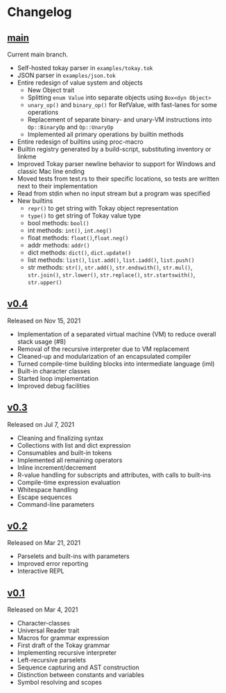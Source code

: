 # Changelog

## [main]

Current main branch.

- Self-hosted tokay parser in `examples/tokay.tok`
- JSON parser in `examples/json.tok`
- Entire redesign of value system and objects
  - New Object trait
  - Splitting `enum Value` into separate objects using `Box<dyn Object>`
  - `unary_op()` and `binary_op()` for RefValue, with fast-lanes for some operations
  - Replacement of separate binary- and unary-VM instructions into `Op::BinaryOp` and `Op::UnaryOp`
  - Implemented all primary operations by builtin methods
- Entire redesign of builtins using proc-macro
- Builtin registry generated by a build-script, substituting inventory or linkme
- Improved Tokay parser newline behavior to support for Windows and classic Mac line ending
- Moved tests from test.rs to their specific locations, so tests are written next to their implementation
- Read from stdin when no input stream but a program was specified
- New builtins
  - `repr()` to get string with Tokay object representation
  - `type()` to get string of Tokay value type
  - bool methods: `bool()`
  - int methods: `int()`, `int.neg()`
  - float methods: `float()`,`float.neg()`
  - addr methods: `addr()`
  - dict methods: `dict()`, `dict.update()`
  - list methods: `list()`, `list.add()`, `list.iadd()`, `list.push()`
  - str methods: `str()`, `str.add()`, `str.endswith()`, `str.mul()`, `str.join()`, `str.lower()`, `str.replace()`, `str.startswith()`, `str.upper()`


## [v0.4]

Released on Nov 15, 2021

- Implementation of a separated virtual machine (VM) to reduce overall stack usage (#8)
- Removal of the recursive interpreter due to VM replacement
- Cleaned-up and modularization of an encapsulated compiler
- Turned compile-time building blocks into intermediate language (iml)
- Built-in character classes
- Started loop implementation
- Improved debug facilities


## [v0.3]

Released on Jul 7, 2021

- Cleaning and finalizing syntax
- Collections with list and dict expression
- Consumables and built-in tokens
- Implemented all remaining operators
- Inline increment/decrement
- R-value handling for subscripts and attributes, with calls to built-ins
- Compile-time expression evaluation
- Whitespace handling
- Escape sequences
- Command-line parameters


## [v0.2]

Released on Mar 21, 2021

- Parselets and built-ins with parameters
- Improved error reporting
- Interactive REPL


## [v0.1]

Released on Mar 4, 2021

- Character-classes
- Universal Reader trait
- Macros for grammar expression
- First draft of the Tokay grammar
- Implementing recursive interpreter
- Left-recursive parselets
- Sequence capturing and AST construction
- Distinction between constants and variables
- Symbol resolving and scopes


[main]: https://github.com/tokay-lang/tokay/compare/v0.4...main
[v0.4]: https://github.com/tokay-lang/tokay/compare/v0.3...v0.4
[v0.3]: https://github.com/tokay-lang/tokay/compare/v0.2...v0.3
[v0.2]: https://github.com/tokay-lang/tokay/compare/v0.1...v0.2
[v0.1]: https://github.com/tokay-lang/tokay/compare/2d74215f4842d295371112a630d15ab03442cd1e...v0.1
